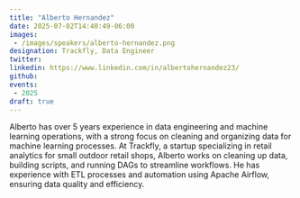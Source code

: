 ```yaml
---
title: "Alberto Hernandez"
date: 2025-07-02T14:40:49-06:00
images: 
 - /images/speakers/alberto-hernandez.png
designation: Trackfly, Data Engineer
twitter: 
linkedin: https://www.linkedin.com/in/albertohernandez23/
github: 
events:
 - 2025
draft: true
---
```


Alberto has over 5 years experience in data engineering and machine learning operations, with a strong focus on cleaning and organizing data for machine learning processes. At Trackfly, a startup specializing in retail analytics for small outdoor retail shops, Alberto works on cleaning up data, building scripts, and running DAGs to streamline workflows. He has experience with ETL processes and automation using Apache Airflow, ensuring data quality and efficiency.

